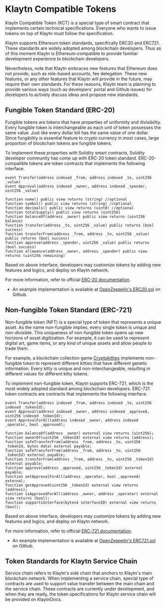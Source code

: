 # Klaytn Compatible Tokens

Klaytn Compatible Token (KCT) is a special type of smart contract that implements certain technical specifications. Everyone who wants to issue tokens on top of Klaytn must follow the specification.  

Klaytn supports Ethereum token standards, specifically ERC20 and ERC721. These standards are widely adopted among blockchain developers. Thus as of this moment Klaytn is Ethereum-compatible to provide familiar development experience to blockchain developers.

Nevertheless, note that Klaytn embraces new features that Ethereum does not provide, such as role-based accounts, fee delegation. These new features, or any other features that Klaytn will provide in the future, may require their own standards. For these reasons, Klaytn team is planning to provide various ways \(such as developers' portal and Github issues\) for developers to actively discuss ideas and propose new standards.

## Fungible Token Standard \(ERC-20\)

Fungible tokens are tokens that have properties of uniformity and divisibility. Every fungible token is interchangeable as each unit of token possesses the same value. Just like every dollar bill has the same value of one dollar. Since fungibility is essential feature to crypto currency in most cases, large proportion of blockchain tokens are fungible tokens.

To implement these properties with Solidity smart contracts, Solidity developer community has come up with ERC-20 token standard. ERC-20-compatible tokens are token contracts that implements the following interface.

```text
event Transfer(address indexed _from, address indexed _to, uint256 _value)
event Approval(address indexed _owner, address indexed _spender, uint256 _value)

function name() public view returns (string) //optional
function symbol() public view returns (string) //optional
function decimals() public view returns (uint8) //optional
function totalSupply() public view returns (uint256)
function balanceOf(address _owner) public view returns (uint256 balance)
function transfer(address _to, uint256 _value) public returns (bool success)
function transferFrom(address _from, address _to, uint256 _value) public returns (bool success)
function approve(address _spender, uint256 _value) public returns (bool success)
function allowance(address _owner, address _spender) public view returns (uint256 remaining)
```

Based on above interface, developers may customize tokens by adding new features and logics, and deploy on Klaytn network.

For more information, refer to official [ERC-20 documentation](https://eips.ethereum.org/EIPS/eip-20).

* An example implementation is available at [OpenZeppelin's ERC20.sol](https://github.com/OpenZeppelin/openzeppelin-solidity/blob/9b3710465583284b8c4c5d2245749246bb2e0094/contracts/token/ERC20/ERC20.sol) on Github.

## Non-fungible Token Standard \(ERC-721\)

Non-fungible token \(NFT\) is a special type of token that represents a unique asset. As the name non-fungible implies, every single token is unique and non-divisible. This uniqueness of non-fungible token opens up new horizons of asset digitization. For example, it can be used to represent digital art, game items, or any kind of unique assets and allow people to trade them.

For example, a blockchain collection game [Cryptokitties](https://www.cryptokitties.co/) implements non-fungible token to represent different kitties that have different genetic information. Every kitty is unique and non-interchangeable, resulting in different values for different kitty tokens.

To implement non-fungible token, Klaytn supports ERC-721, which is the most widely adopted standard among blockchain developers. ERC-721 token contracts are contracts that implements the following interface.

```text
event Transfer(address indexed _from, address indexed _to, uint256 indexed _tokenId);
event Approval(address indexed _owner, address indexed _approved, uint256 indexed _tokenId);
event ApprovalForAll(address indexed _owner, address indexed _operator, bool _approved);

function balanceOf(address _owner) external view returns (uint256);
function ownerOf(uint256 _tokenId) external view returns (address);
function safeTransferFrom(address _from, address _to, uint256 _tokenId, bytes data) external payable;
function safeTransferFrom(address _from, address _to, uint256 _tokenId) external payable;
function transferFrom(address _from, address _to, uint256 _tokenId) external payable;
function approve(address _approved, uint256 _tokenId) external payable;
function setApprovalForAll(address _operator, bool _approved) external;
function getApproved(uint256 _tokenId) external view returns (address);
function isApprovedForAll(address _owner, address _operator) external view returns (bool);
function supportsInterface(bytes4 interfaceID) external view returns (bool);
```

Based on above interface, developers may customize tokens by adding new features and logics, and deploy on Klaytn network.

For more information, refer to official [ERC-721 documentation](https://eips.ethereum.org/EIPS/eip-721).

* An example implementation is available at [OpenZeppelin's ERC721.sol](https://github.com/OpenZeppelin/openzeppelin-solidity/blob/master/contracts/token/ERC721/ERC721.sol) on Github.

## Token Standards for Klaytn Service Chain

Service chain refers to Klaytn's side chain that anchors to Klaytn's main blockchain network. When implementing a service chain, special type of contracts are used to support value transfer between the main chain and the service chain. These contracts are currently under development, and when they are ready, the token specifications for Klaytn service chain will be provided on KlaytnDocs.

